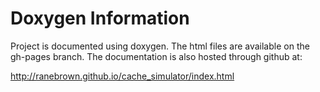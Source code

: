 # Doxygen Information
Project is documented using doxygen. The html files are available on the gh-pages branch. The documentation is also hosted through github at:  

<http://ranebrown.github.io/cache_simulator/index.html>
